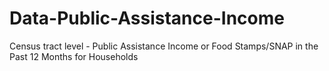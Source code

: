 # Data-Public-Assistance-Income
Census tract level - Public Assistance Income or Food Stamps/SNAP in the Past 12 Months for Households
